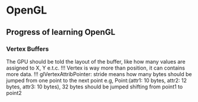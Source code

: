 # OpenGL
## Progress of learning OpenGL

### Vertex Buffers
The GPU should be told the layout of the buffer, like how many values are assigned to X, Y e.t.c. 
!!! Vertex is way more than position, it can contains more data.
!!! glVertexAttribPointer: stride means how many bytes should be jumped from one point to the next point
    e.g, Point:(attr1: 10 bytes, attr2: 12 bytes, attr3: 10 bytes), 32 bytes should be jumped shifting from point1 to point2
   
